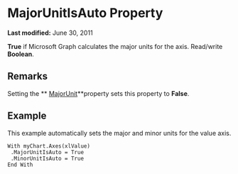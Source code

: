 
# MajorUnitIsAuto Property

 **Last modified:** June 30, 2011

 **True** if Microsoft Graph calculates the major units for the axis. Read/write **Boolean**.

## Remarks

Setting the  ** [MajorUnit](46d4d4e0-f285-2800-f539-72e7acb98948.md)**property sets this property to  **False**.


## Example

This example automatically sets the major and minor units for the value axis.


```
With myChart.Axes(xlValue) 
 .MajorUnitIsAuto = True 
 .MinorUnitIsAuto = True 
End With
```


